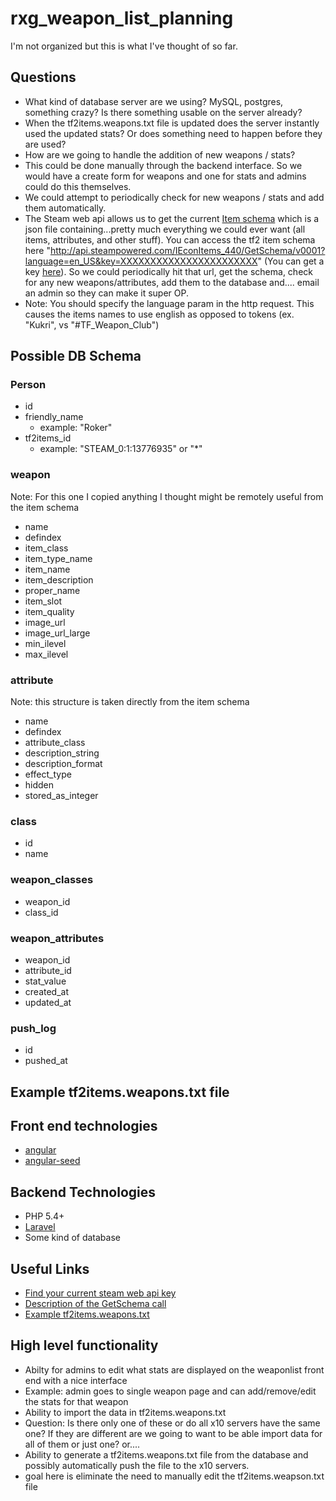 # rxg_weapon_list_planning

I'm not organized but this is what I've thought of so far.


## Questions ##

* What kind of database server are we using? MySQL, postgres, something crazy? Is there something usable on the server already?
* When the tf2items.weapons.txt file is updated does the server instantly used the updated stats? Or does something need to happen before they are used?
* How are we going to handle the addition of new weapons / stats?
 * This could be done manually through the backend interface. So we would have a create form for weapons and one for stats and admins could do this themselves.
 * We could attempt to periodically check for new weapons / stats and add them automatically.
  * The Steam web api allows us to get the current [Item schema](https://wiki.teamfortress.com/wiki/Item_schema) which is a json file containing...pretty much everything we could ever want  (all items, attributes, and other stuff). You can access the tf2 item schema here "http://api.steampowered.com/IEconItems_440/GetSchema/v0001?language=en_US&key=XXXXXXXXXXXXXXXXXXXXXXX" (You can get a key [here](http://steamcommunity.com/dev/registerkey)). So we could periodically hit that url, get the schema, check for any new weapons/attributes, add them to the database and.... email an admin so they can make it super OP.
   * Note: You should specify the language param in the http request. This causes the items names to use english as opposed to tokens (ex. "Kukri", vs "#TF_Weapon_Club")
  

## Possible DB Schema ##


### Person ###
* id
* friendly_name
  * example: "Roker"
* tf2items_id 
  * example: "STEAM_0:1:13776935" or "*"

### weapon ###
Note: For this one I copied anything I thought might be remotely useful from the item schema

* name
* defindex
* item_class
* item_type_name
* item_name
* item_description
* proper_name
* item_slot
* item_quality
* image_url
* image_url_large
* min_ilevel
* max_ilevel

### attribute ###
Note: this structure is taken directly from the item schema
* name
* defindex
* attribute_class
* description_string
* description_format
* effect_type
* hidden
* stored_as_integer

### class ###
* id
* name

### weapon_classes ###
* weapon_id
* class_id

### weapon_attributes ###
* weapon_id
* attribute_id
* stat_value
* created_at
* updated_at

### push_log ###
* id
* pushed_at


## Example tf2items.weapons.txt file ##




## Front end technologies ##

* [angular](https://angularjs.org/)
* [angular-seed](https://github.com/angular/angular-seed)

## Backend Technologies ##
* PHP 5.4+
* [Laravel](http://laravel.com/)
* Some kind of database

## Useful Links ##

* [Find your current steam web api key](https://steamcommunity.com/dev/apikey)
* [Description of the GetSchema call](https://wiki.teamfortress.com/wiki/WebAPI/GetSchema)
* [Example tf2items.weapons.txt](http://hg.limetech.org/projects/tf2items/tf2items_source/diff/19eeebf8ccaa/tf2items.weapons.txt)

## High level functionality ##

* Abilty for admins to edit what stats are displayed on the weaponlist front end with a nice interface
 * Example: admin goes to single weapon page and can add/remove/edit the stats for that weapon
* Ability to import the data in tf2items.weapons.txt 
 * Question: Is there only one of these or do all x10 servers have the same one? If they are different are we going to want to be able import data for all of them or just one? or....
* Ability to generate a tf2items.weapons.txt file from the database and possibly automatically push the file to the x10 servers.
 * goal here is eliminate the need to manually edit the tf2items.weapson.txt file
